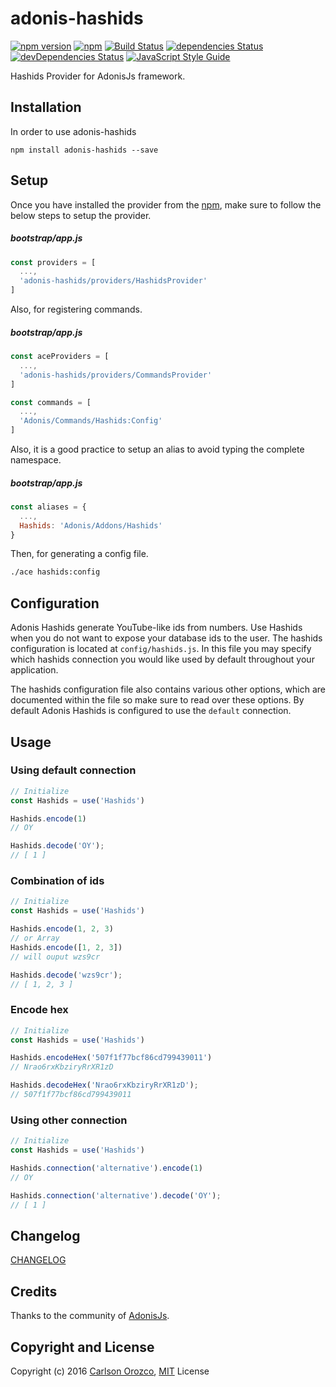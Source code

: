 # adonis-hashids

[![npm version](https://badge.fury.io/js/adonis-hashids.svg)](https://badge.fury.io/js/adonis-hashids)
[![npm](https://img.shields.io/npm/dt/adonis-hashids.svg)](https://www.npmjs.com/package/adonis-hashids)
[![Build Status](https://travis-ci.org/carlsonorozco/adonis-hashids.svg?branch=master)](https://travis-ci.org/carlsonorozco/adonis-hashids)
[![dependencies Status](https://david-dm.org/carlsonorozco/adonis-hashids/status.svg)](https://david-dm.org/carlsonorozco/adonis-hashids)
[![devDependencies Status](https://david-dm.org/carlsonorozco/adonis-hashids/dev-status.svg)](https://david-dm.org/carlsonorozco/adonis-hashids?type=dev)
[![JavaScript Style Guide](https://img.shields.io/badge/code%20style-standard-brightgreen.svg)](http://standardjs.com/)

Hashids Provider for AdonisJs framework.

## Installation

In order to use adonis-hashids

```
npm install adonis-hashids --save
```

## Setup

Once you have installed the provider from the [npm](https://npmjs.org/packages/adonis-hashids), make sure to follow the below steps to setup the provider.

##### bootstrap/app.js

```javascript
const providers = [
  ...,
  'adonis-hashids/providers/HashidsProvider'
]
```

Also, for registering commands.

##### bootstrap/app.js
```javascript
const aceProviders = [
  ...,
  'adonis-hashids/providers/CommandsProvider'
]

const commands = [
  ...,
  'Adonis/Commands/Hashids:Config'
]
```

Also, it is a good practice to setup an alias to avoid typing the complete namespace.

##### bootstrap/app.js
```javascript
const aliases = {
  ...,
  Hashids: 'Adonis/Addons/Hashids'
}
```

Then, for generating a config file.
```bash
./ace hashids:config
```

## Configuration

Adonis Hashids generate YouTube-like ids from numbers. Use Hashids when you do not want to expose your database ids to the user. The hashids configuration is located at `config/hashids.js`. In this file you may specify which hashids connection you would like used by default throughout your application.

The hashids configuration file also contains various other options, which are documented within the file so make sure to read over these options. By default Adonis Hashids is configured to use the `default` connection.

## Usage

### Using default connection

```javascript
// Initialize
const Hashids = use('Hashids')

Hashids.encode(1)
// OY

Hashids.decode('OY');
// [ 1 ]
```

### Combination of ids

```javascript
// Initialize
const Hashids = use('Hashids')

Hashids.encode(1, 2, 3)
// or Array
Hashids.encode([1, 2, 3])
// will ouput wzs9cr

Hashids.decode('wzs9cr');
// [ 1, 2, 3 ]
```

### Encode hex

```javascript
// Initialize
const Hashids = use('Hashids')

Hashids.encodeHex('507f1f77bcf86cd799439011')
// Nrao6rxKbziryRrXR1zD

Hashids.decodeHex('Nrao6rxKbziryRrXR1zD');
// 507f1f77bcf86cd799439011
```

### Using other connection

```javascript
// Initialize
const Hashids = use('Hashids')

Hashids.connection('alternative').encode(1)
// OY

Hashids.connection('alternative').decode('OY');
// [ 1 ]
```

## Changelog

[CHANGELOG](CHANGELOG.md)

## Credits

Thanks to the community of [AdonisJs](http://www.adonisjs.com/).

## Copyright and License

Copyright (c) 2016 [Carlson Orozco](http://carlsonorozco.com/), [MIT](LICENSE.md) License